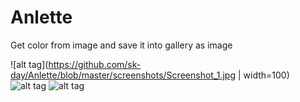 # Anlette
Get color from image and save it into gallery as image

![alt tag](https://github.com/sk-day/Anlette/blob/master/screenshots/Screenshot_1.jpg | width=100)
![alt tag](https://github.com/sk-day/Anlette/blob/master/screenshots/Screenshot_2.jpg) ![alt tag](https://github.com/sk-day/Anlette/blob/master/screenshots/Screenshot_3.jpg)
